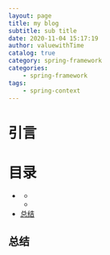```yaml
---
layout: page
title: my blog
subtitle: sub title
date: 2020-11-04 15:17:19
author: valuewithTime
catalog: true
category: spring-framework
categories:
    - spring-framework
tags:
    - spring-context
---
```


# 引言



# 目录
* [](#)
    * [](#)
    * [](#)
* [总结](#总结)




###



###


## 总结
